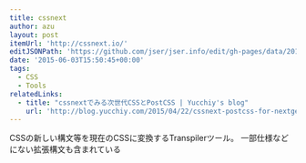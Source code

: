 ```yaml
---
title: cssnext
author: azu
layout: post
itemUrl: 'http://cssnext.io/'
editJSONPath: 'https://github.com/jser/jser.info/edit/gh-pages/data/2015/06/index.json'
date: '2015-06-03T15:50:45+00:00'
tags:
  - CSS
  - Tools
relatedLinks:
  - title: "cssnextでみる次世代CSSとPostCSS | Yucchiy's blog"
    url: 'http://blog.yucchiy.com/2015/04/22/cssnext-postcss-for-nextgeneration-of-css/'
---
```

CSSの新しい構文等を現在のCSSに変換するTranspilerツール。
一部仕様などにない拡張構文も含まれている
